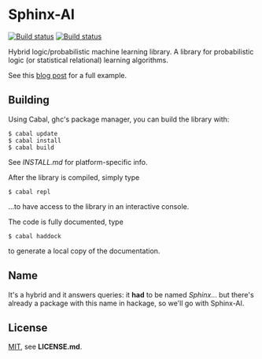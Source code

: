 # Sphinx-AI

[![Build status](https://travis-ci.org/PhDP/Sphinx-AI.svg?branch=master)](https://travis-ci.org/PhDP/Sphinx-AI)
[![Build status](https://ci.appveyor.com/api/projects/status/2g9tn9oprxm58gc6/branch/master?svg=true)](https://ci.appveyor.com/project/PhilippeDesjardinsProulx/manticore/branch/master)

Hybrid logic/probabilistic machine learning library.
A library for probabilistic logic (or statistical relational) learning
algorithms.

See this [blog post](http://phdp.github.io/posts/2015-07-13-srl-code.html) for a full example.

## Building

Using Cabal, ghc's package manager, you can build the library with:

    $ cabal update
    $ cabal install
    $ cabal build

See *INSTALL.md* for platform-specific info.

After the library is compiled, simply type

    $ cabal repl

...to have access to the library in an interactive console.

The code is fully documented, type 

    $ cabal haddock

to generate a local copy of the documentation.

## Name

It's a hybrid and it answers queries: it **had** to be named *Sphinx*... but
there's already a package with this name in hackage, so we'll go with Sphinx-AI.

## License

[MIT](http://opensource.org/licenses/MIT), see **LICENSE.md**.
